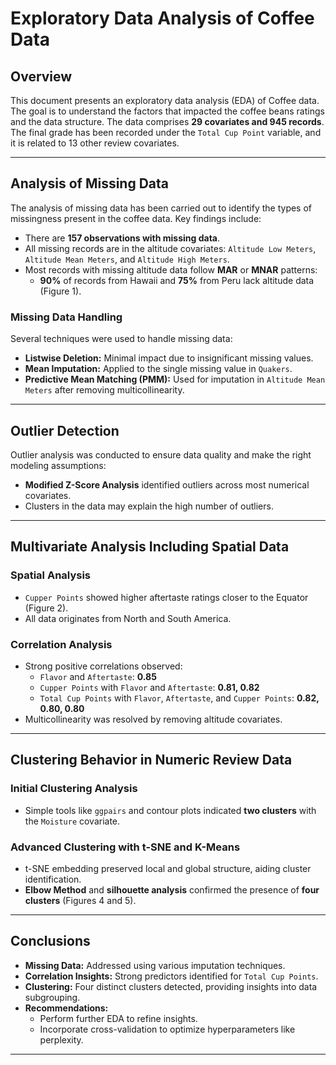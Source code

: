 # Exploratory Data Analysis of Coffee Data

## **Overview**
This document presents an exploratory data analysis (EDA) of Coffee data. The goal is to understand the factors that impacted the coffee beans ratings and the data structure. The data comprises **29 covariates and 945 records**. The final grade has been recorded under the `Total Cup Point` variable, and it is related to 13 other review covariates.

---

## **Analysis of Missing Data**
The analysis of missing data has been carried out to identify the types of missingness present in the coffee data. Key findings include:

- There are **157 observations with missing data**. 
- All missing records are in the altitude covariates: `Altitude Low Meters`, `Altitude Mean Meters`, and `Altitude High Meters`.
- Most records with missing altitude data follow **MAR** or **MNAR** patterns:
  - **90%** of records from Hawaii and **75%** from Peru lack altitude data (Figure 1).

### **Missing Data Handling**
Several techniques were used to handle missing data:
- **Listwise Deletion:** Minimal impact due to insignificant missing values.
- **Mean Imputation:** Applied to the single missing value in `Quakers`.
- **Predictive Mean Matching (PMM):** Used for imputation in `Altitude Mean Meters` after removing multicollinearity.

---

## **Outlier Detection**
Outlier analysis was conducted to ensure data quality and make the right modeling assumptions:

- **Modified Z-Score Analysis** identified outliers across most numerical covariates.
- Clusters in the data may explain the high number of outliers.

---

## **Multivariate Analysis Including Spatial Data**
### **Spatial Analysis**
- `Cupper Points` showed higher aftertaste ratings closer to the Equator (Figure 2).
- All data originates from North and South America.

### **Correlation Analysis**
- Strong positive correlations observed:
  - `Flavor` and `Aftertaste`: **0.85**
  - `Cupper Points` with `Flavor` and `Aftertaste`: **0.81, 0.82**
  - `Total Cup Points` with `Flavor`, `Aftertaste`, and `Cupper Points`: **0.82, 0.80, 0.80**
- Multicollinearity was resolved by removing altitude covariates.

---

## **Clustering Behavior in Numeric Review Data**
### **Initial Clustering Analysis**
- Simple tools like `ggpairs` and contour plots indicated **two clusters** with the `Moisture` covariate.

### **Advanced Clustering with t-SNE and K-Means**
- t-SNE embedding preserved local and global structure, aiding cluster identification.
- **Elbow Method** and **silhouette analysis** confirmed the presence of **four clusters** (Figures 4 and 5).

---

## **Conclusions**
- **Missing Data:** Addressed using various imputation techniques.
- **Correlation Insights:** Strong predictors identified for `Total Cup Points`.
- **Clustering:** Four distinct clusters detected, providing insights into data subgrouping.
- **Recommendations:**
  - Perform further EDA to refine insights.
  - Incorporate cross-validation to optimize hyperparameters like perplexity.

---
